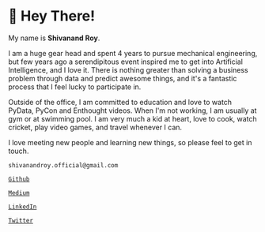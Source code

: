 # 

# 👋 Hey There!

My name is **Shivanand Roy**.

I am a huge gear head and spent 4 years to pursue mechanical engineering, but few years ago a serendipitous event inspired me to get into Artificial Intelligence, and I love it. There is nothing greater than solving a business problem through data and predict awesome things, and it's a fantastic process that I feel lucky to participate in.

Outside of the office, I am committed to education and love to watch PyData, PyCon and Enthought videos. When I'm not working, I am usually at gym or at swimming pool. I am very much a kid at heart, love to cook, watch cricket, play video games, and travel whenever I can.

I love meeting new people and learning new things, so please feel to get in touch.

<i class="far fa-envelope"></i> `shivanandroy.official@gmail.com`

<i class="fab fa-github"></i> [`Github`](https://github.com/Shivanandroy)

<i class="fab fa-medium"></i> [`Medium`](https://medium.com/@snrspeaks)

<i class="fab fa-linkedin"></i> [`LinkedIn`](https://www.linkedin.com/in/snrspeaks/)

<i class="fab fa-twitter"></i> [`Twitter`](https://twitter.com/snrspeaks)

 


